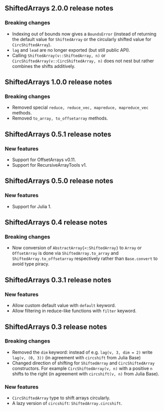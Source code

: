 ## ShiftedArrays 2.0.0 release notes

### Breaking changes

- Indexing out of bounds now gives a `BoundsError` (instead of returning the default value for `ShiftedArray` or the circularly shifted value for `CircShiftedArray`).
- `lag` and `lead` are no longer exported (but still public API).
- Calling `ShiftedArray(v::ShiftedArray, n)` or `CircShiftedArray(v::CircShiftedArray, n)` does not nest but rather combines the shifts additively.

## ShiftedArrays 1.0.0 release notes

### Breaking changes

- Removed special `reduce, reduce_vec, mapreduce, mapreduce_vec` methods.
- Removed `to_array, to_offsetarray` methods.

## ShiftedArrays 0.5.1 release notes

### New features

- Support for OffsetArrays v0.11.
- Support for RecursiveArrayTools v1.

## ShiftedArrays 0.5.0 release notes

### New features

- Support for Julia 1.

## ShiftedArrays 0.4 release notes

### Breaking changes

- Now conversion of `AbstractArray{<:ShiftedArray}` to `Array` or `OffsetArray` is done via `ShiftedArray.to_array` and `ShiftedArray.to_offsetarray` respectively rather than `Base.convert` to avoid type piracy.


## ShiftedArrays 0.3.1 release notes

### New features

- Allow custom default value with `default` keyword.
- Allow filtering in reduce-like functions with `filter` keyword.

## ShiftedArrays 0.3 release notes

### Breaking changes

- Removed the `dim` keyword: instead of e.g. `lag(v, 3, dim = 2)` write `lag(v, (0, 3))` (in agreement with `circshift` from Julia Base)
- Changed direction of shifting for `ShiftedArray` and `CircShiftedArray` constructors. For example `CircShiftedArray(v, n)` with a positive `n` shifts to the right (in agreement with `circshift(v, n)` from Julia Base).

### New features

- `CircShiftedArray` type to shift arrays circularly.
- A lazy version of `circshift`: `ShiftedArray.circshift`.
